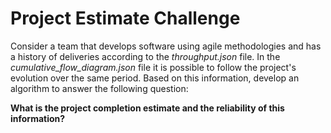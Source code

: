 # Project Estimate Challenge

Consider a team that develops software using agile methodologies and has a history of deliveries according to the *throughput.json* file.
In the *cumulative_flow_diagram.json* file it is possible to follow the project's evolution over the same period.
Based on this information, develop an algorithm to answer the following question:

**What is the project completion estimate and the reliability of this information?**